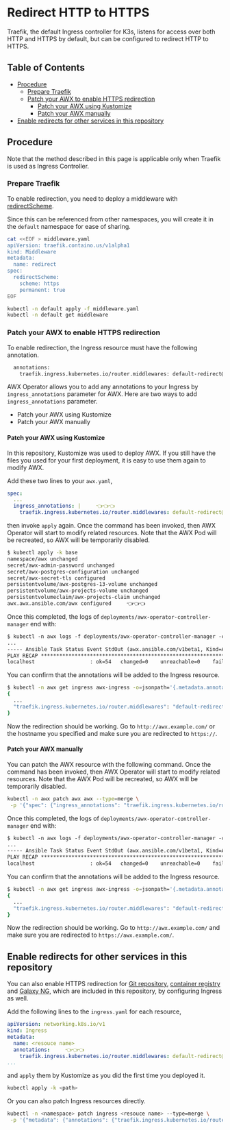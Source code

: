 <!-- omit in toc -->
# Redirect HTTP to HTTPS

Traefik, the default Ingress controller for K3s, listens for access over both HTTP and HTTPS by default, but can be configured to redirect HTTP to HTTPS.

<!-- omit in toc -->
## Table of Contents

- [Procedure](#procedure)
  - [Prepare Traefik](#prepare-traefik)
  - [Patch your AWX to enable HTTPS redirection](#patch-your-awx-to-enable-https-redirection)
    - [Patch your AWX using Kustomize](#patch-your-awx-using-kustomize)
    - [Patch your AWX manually](#patch-your-awx-manually)
- [Enable redirects for other services in this repository](#enable-redirects-for-other-services-in-this-repository)

## Procedure

Note that the method described in this page is applicable only when Traefik is used as Ingress Controller.

### Prepare Traefik

To enable redirection, you need to deploy a middleware with [redirectScheme](https://doc.traefik.io/traefik/v2.0/middlewares/redirectscheme/).

Since this can be referenced from other namespaces, you will create it in the `default` namespace for ease of sharing.

```bash
cat <<EOF > middleware.yaml
apiVersion: traefik.containo.us/v1alpha1
kind: Middleware
metadata:
  name: redirect
spec:
  redirectScheme:
    scheme: https
    permanent: true
EOF

kubectl -n default apply -f middleware.yaml
kubectl -n default get middleware
```

### Patch your AWX to enable HTTPS redirection

To enable redirection, the Ingress resource must have the following annotation.

```bash
  annotations:
    traefik.ingress.kubernetes.io/router.middlewares: default-redirect@kubernetescrd
```

AWX Operator allows you to add any annotations to your Ingress by `ingress_annotations` parameter for AWX. Here are two ways to add `ingress_annotations` parameter.

- Patch your AWX using Kustomize
- Patch your AWX manually

#### Patch your AWX using Kustomize

In this repository, Kustomize was used to deploy AWX. If you still have the files you used for your first deployment, it is easy to use them again to modify AWX.

Add these two lines to your `awx.yaml`,

```yaml
spec:
  ...
  ingress_annotations: |     👈👈👈
    traefik.ingress.kubernetes.io/router.middlewares: default-redirect@kubernetescrd     👈👈👈
```

then invoke `apply` again. Once the command has been invoked, then AWX Operator will start to modify related resources. Note that the AWX Pod will be recreated, so AWX will be temporarily disabled.

```bash
$ kubectl apply -k base
namespace/awx unchanged
secret/awx-admin-password unchanged
secret/awx-postgres-configuration unchanged
secret/awx-secret-tls configured
persistentvolume/awx-postgres-13-volume unchanged
persistentvolume/awx-projects-volume unchanged
persistentvolumeclaim/awx-projects-claim unchanged
awx.awx.ansible.com/awx configured     👈👈👈
```

Once this completed, the logs of `deployments/awx-operator-controller-manager` end with:

```txt
$ kubectl -n awx logs -f deployments/awx-operator-controller-manager -c awx-manager --tail=100
...
----- Ansible Task Status Event StdOut (awx.ansible.com/v1beta1, Kind=AWX, awx/awx) -----
PLAY RECAP *********************************************************************
localhost                  : ok=54   changed=0    unreachable=0    failed=0    skipped=37   rescued=0    ignored=0
```

You can confirm that the annotations will be added to the Ingress resource.

```bash
$ kubectl -n awx get ingress awx-ingress -o=jsonpath='{.metadata.annotations}' | jq
{
  ...
  "traefik.ingress.kubernetes.io/router.middlewares": "default-redirect@kubernetescrd"
}
```

Now the redirection should be working. Go to `http://awx.example.com/` or the hostname you specified and make sure you are redirected to `https://`.

#### Patch your AWX manually

You can patch the AWX resource with the following command. Once the command has been invoked, then AWX Operator will start to modify related resources. Note that the AWX Pod will be recreated, so AWX will be temporarily disabled.

```bash
kubectl -n awx patch awx awx --type=merge \
 -p '{"spec": {"ingress_annotations": "traefik.ingress.kubernetes.io/router.middlewares: default-redirect@kubernetescrd"}}'
```

Once this completed, the logs of `deployments/awx-operator-controller-manager` end with:

```txt
$ kubectl -n awx logs -f deployments/awx-operator-controller-manager -c awx-manager --tail=100
...
----- Ansible Task Status Event StdOut (awx.ansible.com/v1beta1, Kind=AWX, awx/awx) -----
PLAY RECAP *********************************************************************
localhost                  : ok=54   changed=0    unreachable=0    failed=0    skipped=37   rescued=0    ignored=0
```

You can confirm that the annotations will be added to the Ingress resource.

```bash
$ kubectl -n awx get ingress awx-ingress -o=jsonpath='{.metadata.annotations}' | jq
{
  ...
  "traefik.ingress.kubernetes.io/router.middlewares": "default-redirect@kubernetescrd"
}
```

Now the redirection should be working. Go to `http://awx.example.com/` and make sure you are redirected to `https://awx.example.com/`.

## Enable redirects for other services in this repository

You can also enable HTTPS redirection for [Git repository](../git/), [container registry](../registry) and [Galaxy NG](../galaxy), which are included in this repository, by configuring Ingress as well.

Add the following lines to the `ingress.yaml` for each resource,

```yaml
apiVersion: networking.k8s.io/v1
kind: Ingress
metadata:
  name: <resouce name>
  annotations:     👈👈👈
    traefik.ingress.kubernetes.io/router.middlewares: default-redirect@kubernetescrd     👈👈👈
...
```

and `apply` them by Kustomize as you did the first time you deployed it.

```bash
kubectl apply -k <path>
```

Or you can also patch Ingress resources directly.

```bash
kubectl -n <namespace> patch ingress <resouce name> --type=merge \
 -p '{"metadata": {"annotations": {"traefik.ingress.kubernetes.io/router.middlewares": "default-redirect@kubernetescrd"}}}'
```
